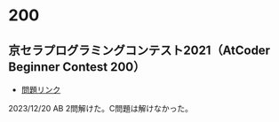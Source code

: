 # 200

## 京セラプログラミングコンテスト2021（AtCoder Beginner Contest 200）

- [問題リンク](https://atcoder.jp/contests/abc200)

2023/12/20
AB 2問解けた。C問題は解けなかった。